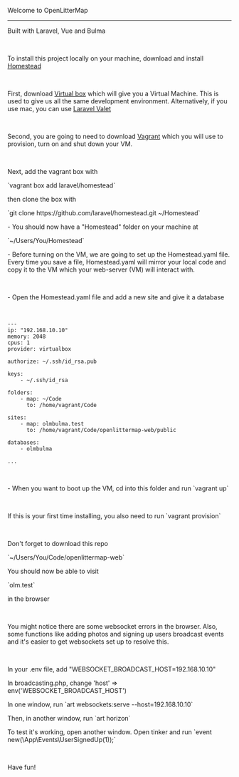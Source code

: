 <p>Welcome to OpenLitterMap</p>
<hr>
<p>Built with Laravel, Vue and Bulma</p>
<br>
<p>To install this project locally on your machine, download and install <a href="https://laravel.com/docs/5.8/homestead">Homestead</a></p>
<br>
<p>First, download <a href="https://www.virtualbox.org/wiki/Downloads">Virtual box</a> which will give you a Virtual Machine. This is used to give us all the same development environment. Alternatively, if you use mac, you can use <a href="https://laravel.com/docs/5.8/valet">Laravel Valet</a></p>
<br>
<p>Second, you are going to need to download <a href="https://www.vagrantup.com/downloads.html">Vagrant</a> which you will use to provision, turn on and shut down your VM.</p>
<br>
<p>Next, add the vagrant box with</p> `vagrant box add laravel/homestead`
<br>
<p>then clone the box with</p> `git clone https://github.com/laravel/homestead.git ~/Homestead`
<br>
<p>- You should now have a "Homestead" folder on your machine at </p> `~/Users/You/Homestead`
<br>
<p>- Before turning on the VM, we are going to set up the Homestead.yaml file. Every time you save a file, Homestead.yaml will mirror your local code and copy it to the VM which your web-server (VM) will interact with.</p>
<br>
<p>- Open the Homestead.yaml file and add a new site and give it a database</p>
<br>

```
---
ip: "192.168.10.10"
memory: 2048
cpus: 1
provider: virtualbox

authorize: ~/.ssh/id_rsa.pub

keys:
    - ~/.ssh/id_rsa

folders:
    - map: ~/Code
      to: /home/vagrant/Code

sites:
    - map: olmbulma.test
      to: /home/vagrant/Code/openlittermap-web/public

databases:
    - olmbulma

...
```

<br>
<p>- When you want to boot up the VM, cd into this folder and run `vagrant up`</p>
<br>
<p>If this is your first time installing, you also need to run `vagrant provision`</p>
<br>
<p>Don't forget to download this repo </p> `~/Users/You/Code/openlittermap-web`
<p>You should now be able to visit</p> `olm.test` <p>in the browser</p>
<br>
<p>You might notice there are some websocket errors in the browser. Also, some functions like adding photos and signing up users broadcast events and it's easier to get websockets set up to resolve this.</p>
<br>
<p>In your .env file, add "WEBSOCKET_BROADCAST_HOST=192.168.10.10"</p>
<p>In broadcasting.php, change 'host' => env('WEBSOCKET_BROADCAST_HOST')</p>
<p>In one window, run `art websockets:serve --host=192.168.10.10`</p>
<p>Then, in another window, run `art horizon`</p>
<p>To test it's working, open another window. Open tinker and run `event new(\App\Events\UserSignedUp(1));`</p>
<br>
<p>Have fun!</p>
